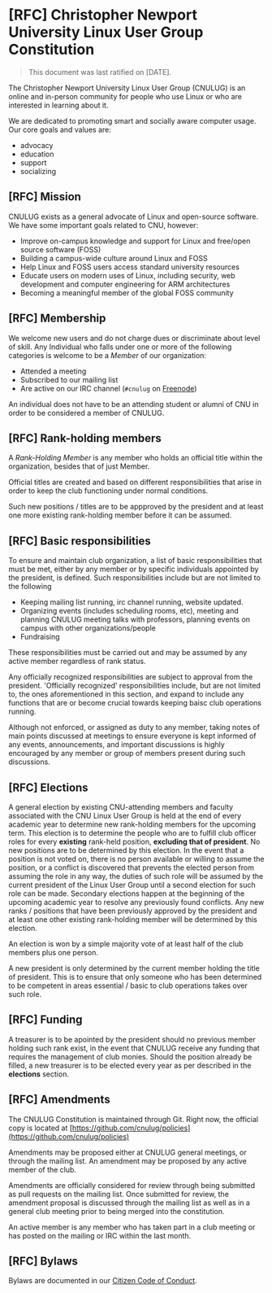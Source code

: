 # [RFC] Christopher Newport University Linux User Group Constitution

> This document was last ratified on [DATE].

The Christopher Newport University Linux User Group (CNULUG) is an online and
in-person community for people who use Linux or who are interested in learning
about it.

We are dedicated to promoting smart and socially aware computer usage.
Our core goals and values are:

- advocacy
- education
- support
- socializing

## [RFC] Mission

CNULUG exists as a general advocate of Linux and open-source software.
We have some important goals related to CNU, however:

- Improve on-campus knowledge and support for Linux and free/open source software (FOSS)
- Building a campus-wide culture around Linux and FOSS
- Help Linux and FOSS users access standard 
  university resources
- Educate users on modern uses of Linux, including security, web development 
  and computer engineering for ARM architectures
- Becoming a meaningful member of the global FOSS community

## [RFC] Membership

We welcome new users and do not charge dues or discriminate about level of
skill. Any Individual who falls under one or more of the following categories is
welcome to be a *Member* of our organization:

- Attended a meeting
- Subscribed to our mailing list
- Are active on our IRC channel (`#cnulug` on [Freenode](https://freenode.net/))

An individual does not have to be an attending student or alumni of CNU in order to be considered a member of CNULUG.


## [RFC] Rank-holding members

A *Rank-Holding Member* is any member who holds an official title within the
organization, besides that of just Member.

Official titles are created and based on different responsibilities that arise
in order to keep the club functioning under normal conditions.

Such new positions / titles are to be appproved by the president and at least
one more existing rank-holding member before it can be assumed.

## [RFC] Basic responsibilities

To ensure and maintain club organization, a list of basic responsibilities that must be met, either by any member or by specific individuals appointed by the president, is defined. Such responsibilities include but are not limited to the following

- Keeping mailing list running, irc channel running, website updated.
- Organizing events (includes scheduling rooms, etc), meeting and planning CNULUG meeting talks with professors, planning events on campus with other organizations/people
- Fundraising

These responsibilities must be carried out and may be assumed by any active member regardless of rank status.

Any officially recognized responsibilities are subject to approval from the president. 'Officially recognized' responsibilities include, but are not limited to, the ones aforementioned in this section, and expand to include any functions that are or become crucial towards keeping baisc club operations running.

Although not enforced, or assigned as duty to any member, taking notes of main points discussed at meetings to ensure everyone is kept informed of any events, announcements, and important discussions is highly encouraged by any member or group of members present during such discussions.

## [RFC] Elections

A general election by existing CNU-attending members and faculty associated with
the CNU Linux User Group is held at the end of every academic year to determine
new rank-holding members for the upcoming term. This election is to determine
the people who are to fulfill club officer roles for every **existing**
rank-held position, **excluding that of president**. No new positions are to be
determined by this election. In the event that a position is not voted on, there
is no person available or willing to assume the position, or a conflict is
discovered that prevents the elected person from assuming the role in any way,
the duties of such role will be assumed by the current president of the Linux
User Group until a second election for such role can be made. Secondary
elections happen at the beginning of the upcoming academic year to resolve any
previously found conflicts. Any new ranks / positions that have been previously
approved by the president and at least one other existing rank-holding member
will be determined by this election.

An election is won by a simple majority vote of at least half of the club
members plus one person.

A new president is only determined by the current member holding the title of
president. This is to ensure that only someone who has been determined to be
competent in areas essential / basic to club operations takes over such role.

## [RFC] Funding

A treasurer is to be apointed by the president should no previous member holding such rank exist, in the event that CNULUG receive any funding that requires the management of club monies. Should the position already be filled, a new treasurer is to be elected every year as per described in the **elections** section.

## [RFC] Amendments

The CNULUG Constitution is maintained through Git. Right now, the official copy is located at [https://github.com/cnulug/policies](https://github.com/cnulug/policies)

Amendments may be proposed either at CNULUG general meetings, or through the mailing list. An amendment may be proposed by any active member of the club.

Amendments are officially considered for review through being submitted as pull requests on the mailing list. Once submitted for review, the amendment proposal is discussed through the mailing list as well as in a general club meeting prior to being merged into the constitution.

An active member is any member who has taken part in a club meeting or has posted on the mailing or IRC within the last month.

## [RFC] Bylaws

Bylaws are documented in our [Citizen Code of Conduct](https://github.com/cnulug/policies/blob/master/citizen_code_of_conduct.md#citizen-code-of-conduct).

